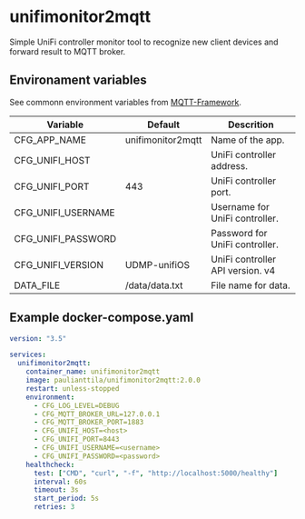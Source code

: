# unifimonitor2mqtt

Simple UniFi controller monitor tool to recognize new client devices and forward result to MQTT broker.

## Environament variables

See commonn environment variables from [MQTT-Framework](https://github.com/paulianttila/MQTT-Framework).

| **Variable**               | **Default**        | **Descrition**                                              |
|----------------------------|--------------------|-------------------------------------------------------------|
| CFG_APP_NAME               | unifimonitor2mqtt  | Name of the app.                                            |
| CFG_UNIFI_HOST             |                    | UniFi controller address.                                   |
| CFG_UNIFI_PORT             | 443                | UniFi controller port.                                      |
| CFG_UNIFI_USERNAME         |                    | Username for UniFi controller.                              |
| CFG_UNIFI_PASSWORD         |                    | Password for UniFi controller.                              |
| CFG_UNIFI_VERSION          | UDMP-unifiOS       | UniFi controller API version. v4|v5|unifiOS|UDMP-unifiOS    |
| DATA_FILE                  | /data/data.txt     | File name for data.                                         |


## Example docker-compose.yaml

```yaml
version: "3.5"

services:
  unifimonitor2mqtt:
    container_name: unifimonitor2mqtt
    image: paulianttila/unifimonitor2mqtt:2.0.0
    restart: unless-stopped
    environment:
      - CFG_LOG_LEVEL=DEBUG
      - CFG_MQTT_BROKER_URL=127.0.0.1
      - CFG_MQTT_BROKER_PORT=1883
      - CFG_UNIFI_HOST=<host>
      - CFG_UNIFI_PORT=8443
      - CFG_UNIFI_USERNAME=<username>
      - CFG_UNIFI_PASSWORD=<password>
    healthcheck:
      test: ["CMD", "curl", "-f", "http://localhost:5000/healthy"]
      interval: 60s
      timeout: 3s
      start_period: 5s
      retries: 3
 ```